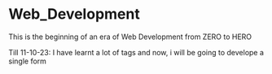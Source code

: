 # Web_Development
This is the beginning of an era of Web Development from ZERO to HERO


Till 11-10-23: I have learnt a lot of tags and now, i will be going to develope a single form 